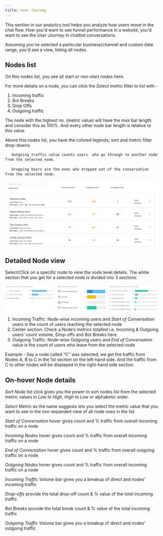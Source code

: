 ```yaml
---
title: User Journey
---
```


This section in our analytics tool helps you analyze how users move in the chat flow. How you'd want to see funnel performance in a website, you'd want to see the *User Journey* in chatbot conversations. 

Assuming you've selected a particular business/channel and custom date range, you'd see a view, listing all nodes. 

## Nodes list

On this nodes list, you see all start or non-start nodes here.

For more details on a node, you can click the *Select metric* filter to list with - 

1. Incoming traffic 
2. Bot Breaks
3. Drop Offs 
4. Outgoing traffic

The node with the highest no. (metric value) will have the max bar length and consider this as 100%. And every other node bar length is relative to this value.

Above this nodes list, you have the colored legends, sort and metric filter drop-downs.

       Outgoing traffic value counts users  who go through to another node from the selected node. 
       
       Dropping Users are the ones who dropped out of the conversation from the selected node. 

![Nodes table](/assets/user-journey-node-list.png)

## Detailed Node view

Select/Click on a specific node to view the node level details. The white section that you get for a selected node is divided into 3 sections:

![Nodes view](/assets/user-journey-node-detailed-view.png)

1. Incoming Traffic: Node-wise incoming users and *Start of Conversation* users is the count of users reaching the selected node 
2. Center section: Check a Node’s metrics totalled i.e. Incoming & Outgoing users’ count volume, Drop-offs and Bot Breaks here
3. Outgoing Traffic: Node-wise Outgoing users and *End of Conversation* value is the count of users who leave from the selected node 

Example - Say a node called “C” was selected; we get the traffic from Nodes A, B to C in the 1st section on the left-hand side. And the traffic from C to other nodes will be displayed in the right-hand side section.

## On-hover Node details

*Sort Node* list click gives you the power to sort nodes list from the selected metric values in *Low to High*, *High to Low* or alphabetic order.

*Select Metric* as the name suggests lets you select the metric value that you want to see in the non-expanded view of all node rows in the list

*Start of Conversation* hover gives count and % traffic from overall incoming traffic on a node

*Incoming Nodes* hover gives count and % traffic from overall incoming traffic on a node

*End of Conversation* hover gives count and % traffic from overall outgoing traffic on a node

*Outgoing Nodes* hover gives count and % traffic from overall incoming traffic on a node

*Incoming Traffic Volume bar* gives you a breakup of direct and nodes’ incoming traffic

*Drop-offs* provide the total drop-off count & % value of the total incoming traffic

*Bot Breaks* provide the total break count & % value of the total incoming traffic

*Outgoing Traffic Volume* bar gives you a breakup of direct and nodes’ outgoing traffic

